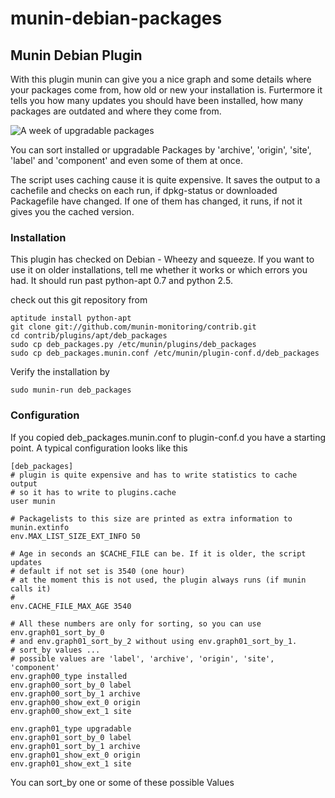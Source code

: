 munin-debian-packages
=====================

## Munin Debian Plugin

With this plugin munin can give you a nice graph and some details where your
packages come from, how old or new your installation is. Furtermore it tells
you how many updates you should have been installed, how many packages are
outdated and where they come from.

![A week of upgradable packages](/munin-monitoring/contrib/raw/master/plugins/apt/deb_packages/example/packages_label_archive_upgradable-week.png)

You can sort installed or upgradable Packages by 'archive', 'origin', 'site',
'label' and 'component' and even some of them at once.

The script uses caching cause it is quite expensive. It saves the output to a
cachefile and checks on each run, if dpkg-status or downloaded Packagefile have
changed. If one of them has changed, it runs, if not it gives you the cached
version.

### Installation

This plugin has checked on Debian - Wheezy and squeeze. If you want to use it
on older installations, tell me whether it works or which errors you had. It
should run past python-apt 0.7 and python 2.5.

check out this git repository from

    aptitude install python-apt
    git clone git://github.com/munin-monitoring/contrib.git
    cd contrib/plugins/apt/deb_packages
    sudo cp deb_packages.py /etc/munin/plugins/deb_packages
    sudo cp deb_packages.munin.conf /etc/munin/plugin-conf.d/deb_packages

Verify the installation by

    sudo munin-run deb_packages

### Configuration
If you copied deb_packages.munin.conf to plugin-conf.d you have a starting point.
A typical configuration looks like this

    [deb_packages]
    # plugin is quite expensive and has to write statistics to cache output
    # so it has to write to plugins.cache
    user munin

    # Packagelists to this size are printed as extra information to munin.extinfo
    env.MAX_LIST_SIZE_EXT_INFO 50

    # Age in seconds an $CACHE_FILE can be. If it is older, the script updates
    # default if not set is 3540 (one hour)
    # at the moment this is not used, the plugin always runs (if munin calls it)
    #
    env.CACHE_FILE_MAX_AGE 3540

    # All these numbers are only for sorting, so you can use env.graph01_sort_by_0
    # and env.graph01_sort_by_2 without using env.graph01_sort_by_1.
    # sort_by values ...
    # possible values are 'label', 'archive', 'origin', 'site', 'component'
    env.graph00_type installed
    env.graph00_sort_by_0 label
    env.graph00_sort_by_1 archive
    env.graph00_show_ext_0 origin
    env.graph00_show_ext_1 site

    env.graph01_type upgradable
    env.graph01_sort_by_0 label
    env.graph01_sort_by_1 archive
    env.graph01_show_ext_0 origin
    env.graph01_show_ext_1 site

You can sort_by one or some of these possible Values
